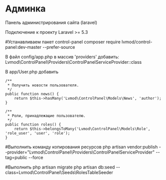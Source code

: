 # Админка
Панель администрирования сайта (laravel)

Подключение к проекту Laravel >= 5.3

#Устанавливаем пакет control-panel
composer require lvmod/control-panel:dev-master --prefer-source

В файл config/app.php в массив 'providers' добавить: Lvmod\ControlPanel\Providers\ControlPanelServiceProvider::class

В app/User.php добавить

    /**
     * Получить новости пользователя.
     */
    public function news() {
        return $this->hasMany('Lvmod\ControlPanel\Models\News', 'author');
    }

    /**
     * Роли, принадлежащие пользователю.
     */
    public function roles() {
        return $this->belongsToMany('Lvmod\ControlPanel\Models\Role', 'role_user', 'user', 'role');
    }

#Выполнить команду копирования ресурсов
php artisan vendor:publish --provider="Lvmod\ControlPanel\Providers\ControlPanelServiceProvider" --tag=public --force

#Выполнить 
php artisan migrate
php artisan db:seed --class=Lvmod\\ControlPanel\\Seeds\\RolesTableSeeder

